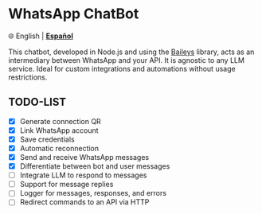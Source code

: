 # WhatsApp ChatBot

🌐 English | [**Español**](./README-ES.md)

This chatbot, developed in Node.js and using the [Baileys](https://github.com/WhiskeySockets/Baileys) library, acts as an intermediary between WhatsApp and your API. It is agnostic to any LLM service. Ideal for custom integrations and automations without usage restrictions.

## TODO-LIST

- [x] Generate connection QR
- [x] Link WhatsApp account
- [x] Save credentials
- [x] Automatic reconnection
- [x] Send and receive WhatsApp messages
- [x] Differentiate between bot and user messages
- [ ] Integrate LLM to respond to messages
- [ ] Support for message replies
- [ ] Logger for messages, responses, and errors
- [ ] Redirect commands to an API via HTTP
